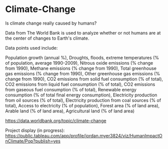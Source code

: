 # Climate-Change
Is climate change really caused by humans?

Data from The World Bank is used to analyze whether or not humans are at the center of changes to Earth's climate.  

Data points used include: 

Population growth (annual %), Droughts, floods, extreme temperatures (% of population, average 1990-2009), Nitrous oxide emissions (% change from 1990), Methane emissions (% change from 1990), Total greenhouse gas emissions (% change from 1990), Other greenhouse gas emissions (% change from 1990), CO2 emissions from solid fuel consumption (% of total), CO2 emissions from liquid fuel consumption (% of total), CO2 emissions from gaseous fuel consumption (% of total), Renewable energy consumption (% of total final energy consumption), Electricity production from oil sources (% of total), Electricity production from coal sources (% of total), Access to electricity (% of population), Forest area (% of land area), Arable land (% of land area), Agricultural land (% of land area)

https://data.worldbank.org/topic/climate-change


Project display (in progress):
https://public.tableau.com/app/profile/jordan.myer3824/viz/HumanImpactOnClimate/Pop?publish=yes
